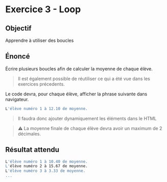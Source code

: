 # Exercice 3 - Loop

## Objectif

Apprendre à utiliser des boucles

## Énoncé

Écrire plusieurs boucles afin de calculer la moyenne de chaque élève.

> Il est également possible de réutiliser ce qui a été vue dans les exercices précedents.

Le code devra, pour chaque élève, afficher la phrase suivante dans navigateur.

```sh
L'élève numéro 1 à 12.10 de moyenne.
```

> Il faudra donc ajouter dynamiquement les éléments dans le HTML

> ⚠️ La moyenne finale de chaque élève devra avoir un maximum de 2 décimales.

## Résultat attendu

```sh
L'élève numéro 1 à 10.40 de moyenne.
L'élève numéro 2 à 15.67 de moyenne.
L'élève numéro 3 à 3.33 de moyenne.
...
```
